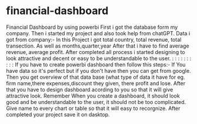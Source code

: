# financial-dashboard
Financial Dashboard by using powerbi
First i got the database form my company.
Then i started my project and also took help from chatGPT.
Data i got from company:-
In this Project i got total country, total revenue, total transection.
As well as months,quarter,year 
After that i have to find average revenue, average profit.
After completed all process i started designing to look attractive and decent or easy to be understandable to the user.
:
:
:
:
:
:
:
:
:
:
If you have to create powerbi dashboard then follow this steps:-
If You have data so it's perfect but if you don't have then you can get from google. 
Then you get overview of that data base (what type of data it have for eg. firm name,there expenses,discount they given, there profit and lose.
After that you have to design dashboard acording to you so that it will give attractive look.
Remember When you create a dashboard, it should look good and be understandable to the user, it should not be too complicated.
Give name to every chart or table so that it will easy to recorgnize.
After completed your project save it on dasktop.
